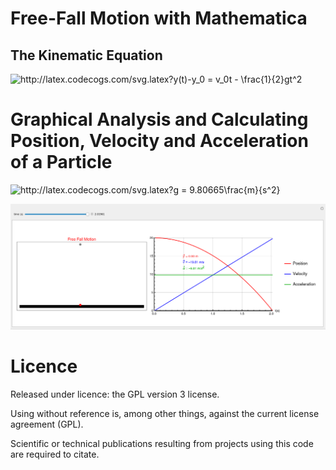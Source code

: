 # Free-Fall Motion with Mathematica

## The Kinematic Equation
<img src="http://latex.codecogs.com/svg.latex?y-y_0&space;=&space;v_0t&space;-&space;\frac{1}{2}gt^2&space;" title="http://latex.codecogs.com/svg.latex?y(t)-y_0 = v_0t - \frac{1}{2}gt^2 " />

# Graphical Analysis and Calculating Position, Velocity and Acceleration of a Particle 
<img src="http://latex.codecogs.com/svg.latex?g&space;=&space;9.80665\frac{m}{s^2}" title="http://latex.codecogs.com/svg.latex?g = 9.80665\frac{m}{s^2}" />

![freefallanim](https://github.com/kadirtastepe/Free-Fall/blob/master/freefallanim.png)

# Licence
Released under licence: the GPL version 3 license.

Using without reference is, among other things, against the current license agreement (GPL).

Scientific or technical publications resulting from projects using this code are required to citate.
